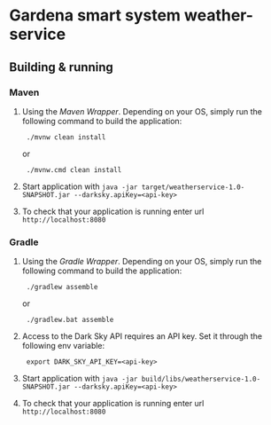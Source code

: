 # Gardena smart system weather-service

## Building & running

### Maven

1. Using the *Maven Wrapper*. Depending on your OS, simply run the following command to build the application:

        ./mvnw clean install
		
	 or

        ./mvnw.cmd clean install
	 
2. Start application with `java -jar target/weatherservice-1.0-SNAPSHOT.jar --darksky.apiKey=<api-key>`

3. To check that your application is running enter url `http://localhost:8080`

### Gradle  

1. Using the *Gradle Wrapper*. Depending on your OS, simply run the following command to build the application:

        ./gradlew assemble
		
	 or

        ./gradlew.bat assemble
   
2. Access to the Dark Sky API requires an API key. Set it through the following env variable:

        export DARK_SKY_API_KEY=<api-key>

3. Start application with `java -jar build/libs/weatherservice-1.0-SNAPSHOT.jar --darksky.apiKey=<api-key>`

4. To check that your application is running enter url `http://localhost:8080`

